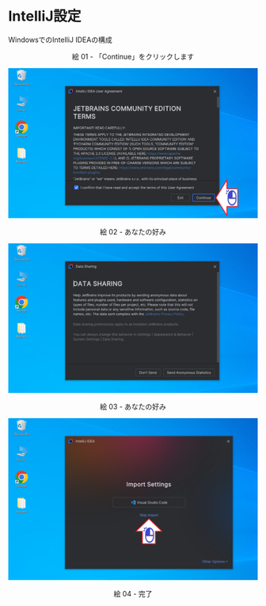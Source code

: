 # IntelliJ設定

WindowsでのIntelliJ IDEAの構成

<div align="center">
絵 01 - 「Continue」をクリックします
</div>

![](Imagens/IDE-IntelliJ-Configuracao-Img01.png)

<div align="center">
絵 02 - あなたの好み
</div>

![](Imagens/IDE-IntelliJ-Configuracao-Img02.png)

<div align="center">
絵 03 - あなたの好み
</div>

![](Imagens/IDE-IntelliJ-Configuracao-Img03.png)

<div align="center">
絵 04 - 完了
</div>


